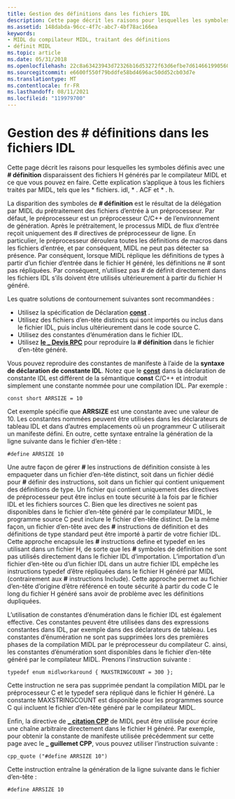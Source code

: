 ```yaml
---
title: Gestion des définitions dans les fichiers IDL
description: Cette page décrit les raisons pour lesquelles les symboles définis avec une \ define disparaissent des fichiers H générés par le compilateur MIDL et ce que vous pouvez en faire. Cette explication s’applique à tous les fichiers traités par MIDL, tels que les fichiers \. idl, \. ACF, \. h.
ms.assetid: 148dabda-96cc-4f7c-abc7-4bf78ac166ea
keywords:
- MIDL du compilateur MIDL, traitant des définitions
- définit MIDL
ms.topic: article
ms.date: 05/31/2018
ms.openlocfilehash: 22c8a63423943d72326b16d53272f63d6efbe7d614661990560b00989be04cf1
ms.sourcegitcommit: e6600f550f79bddfe58bd4696ac50dd52cb03d7e
ms.translationtype: MT
ms.contentlocale: fr-FR
ms.lasthandoff: 08/11/2021
ms.locfileid: "119979700"
---
```

# <a name="dealing-with-defines-in-idl-files"></a>Gestion des \# définitions dans les fichiers IDL

Cette page décrit les raisons pour lesquelles les symboles définis avec une **\# définition** disparaissent des fichiers H générés par le compilateur MIDL et ce que vous pouvez en faire. Cette explication s’applique à tous les fichiers traités par MIDL, tels que les \* fichiers. idl, \* . ACF et \* . h.

La disparition des symboles de **\# définition** est le résultat de la délégation par MIDL du prétraitement des fichiers d’entrée à un préprocesseur. Par défaut, le préprocesseur est un préprocesseur C/C++ de l’environnement de génération. Après le prétraitement, le processus MIDL de flux d’entrée reçoit uniquement des \# directives de préprocesseur de ligne. En particulier, le préprocesseur déroulera toutes les définitions de macros dans les fichiers d’entrée, et par conséquent, MIDL ne peut pas détecter sa présence. Par conséquent, lorsque MIDL réplique les définitions de types à partir d’un fichier d’entrée dans le fichier H généré, les définitions ne \# sont pas répliquées. Par conséquent, n’utilisez pas \# de définit directement dans les fichiers IDL s’ils doivent être utilisés ultérieurement à partir du fichier H généré.

Les quatre solutions de contournement suivantes sont recommandées :

-   Utilisez la spécification de Déclaration [**const**](const.md) .
-   Utilisez des fichiers d’en-tête distincts qui sont importés ou inclus dans le fichier IDL, puis inclus ultérieurement dans le code source C.
-   Utilisez des constantes d’énumération dans le fichier IDL.
-   Utilisez [**le \_ Devis RPC**](cpp-quote.md) pour reproduire la **\# définition** dans le fichier d’en-tête généré.

Vous pouvez reproduire des constantes de manifeste à l’aide de la **syntaxe de déclaration de constante IDL**. Notez que le [**const**](const.md) dans la déclaration de constante IDL est différent de la sémantique **const** C/C++ et introduit simplement une constante nommée pour une compilation IDL. Par exemple :

``` syntax
const short ARRSIZE = 10
```

Cet exemple spécifie que **ARRSIZE** est une constante avec une valeur de 10. Les constantes nommées peuvent être utilisées dans les déclarateurs de tableau IDL et dans d’autres emplacements où un programmeur C utiliserait un manifeste défini. En outre, cette syntaxe entraîne la génération de la ligne suivante dans le fichier d’en-tête :

``` syntax
#define ARRSIZE 10
```

Une autre façon de gérer **\#** les instructions de définition consiste à les empaqueter dans un fichier d’en-tête distinct, soit dans un fichier dédié pour **\#** définir des instructions, soit dans un fichier qui contient uniquement des définitions de type. Un fichier qui contient uniquement des directives de préprocesseur peut être inclus en toute sécurité à la fois par le fichier IDL et les fichiers sources C. Bien que les directives ne soient pas disponibles dans le fichier d’en-tête généré par le compilateur MIDL, le programme source C peut inclure le fichier d’en-tête distinct. De la même façon, un fichier d’en-tête avec des **\#** instructions de définition et des définitions de type standard peut être importé à partir de votre fichier IDL. Cette approche encapsule les **\#** instructions define et typedef en les utilisant dans un fichier H, de sorte que les **\#** symboles de définition ne sont pas utilisés directement dans le fichier IDL d’importation. L’importation d’un fichier d’en-tête ou d’un fichier IDL dans un autre fichier IDL empêche les instructions typedef d’être répliquées dans le fichier H généré par MIDL (contrairement aux **\#** instructions Include). Cette approche permet au fichier d’en-tête d’origine d’être référencé en toute sécurité à partir du code C le long du fichier H généré sans avoir de problème avec les définitions dupliquées.

L’utilisation de constantes d’énumération dans le fichier IDL est également effective. Ces constantes peuvent être utilisées dans des expressions constantes dans IDL, par exemple dans des déclarateurs de tableau. Les constantes d’énumération ne sont pas supprimées lors des premières phases de la compilation MIDL par le préprocesseur du compilateur C. ainsi, les constantes d’énumération sont disponibles dans le fichier d’en-tête généré par le compilateur MIDL. Prenons l'instruction suivante :

``` syntax
typedef enum midlworkaround { MAXSTRINGCOUNT = 300 };
```

Cette instruction ne sera pas supprimée pendant la compilation MIDL par le préprocesseur C et le typedef sera répliqué dans le fichier H généré. La constante MAXSTRINGCOUNT est disponible pour les programmes source C qui incluent le fichier d’en-tête généré par le compilateur MIDL.

Enfin, la directive de [**\_ citation CPP**](cpp-quote.md) de MIDL peut être utilisée pour écrire une chaîne arbitraire directement dans le fichier H généré. Par exemple, pour obtenir la constante de manifeste utilisée précédemment sur cette page avec le **\_ guillemet CPP**, vous pouvez utiliser l’instruction suivante :

``` syntax
cpp_quote ("#define ARRSIZE 10")
```

Cette instruction entraîne la génération de la ligne suivante dans le fichier d’en-tête :

``` syntax
#define ARRSIZE 10
```

 

 




